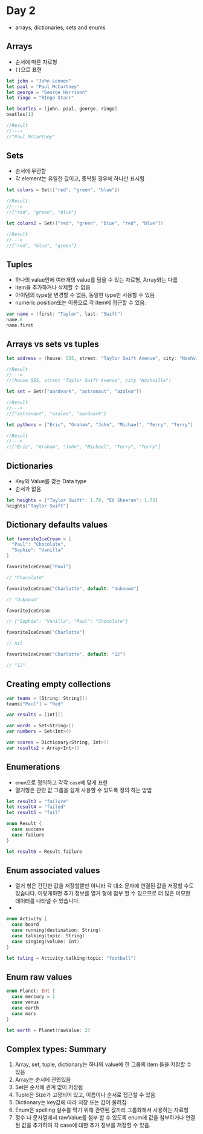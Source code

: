 # Day 2

* arrays, dictionaries, sets and enums

## Arrays

* 순서에 따른 자료형
* `[]`으로 표현

```Swift
let john = "John Lennon"
let paul = "Paul McCartney"
let george = "George Harrison"
let ringo = "RIngo Starr"

let beatles = [john, paul, george, ringo]
beatles[1]

//Result
//--->
//"Paul McCartney"
```

## Sets

* 순서에 무관함
* 각 element는 유일한 값이고, 중복될 경우에 하나만 표시됨

```Swift
let colors = Set(["red", "green", "blue"])

//Result
//--->
//{"red", "green", "blue"}

let colors2 = Set(["red", "green", "blue", "red", "blue"])

//Result
//--->
//{"red", "blue", "green"}
```


## Tuples

* 하나의 value안에 여러개의 value를 담을 수 있는 자료형, Array와는 다름
* item을 추가하거나 삭제할 수 없음
* 아이템의 type을 변경할 수 없음, 동일한 type만 사용할 수 있음
* numeric position또는 이름으로 각 item에 접근할 수 있음.

```Swift
var name = (first: "Taylor", last: "Swift")
name.0
name.first
```


## Arrays vs sets vs tuples


```Swift
let address = (house: 555, street: "Taylor Swift Avenue", city: "Nashville")

//Result
//--->
//(house 555, street "Taylor Swift Avenue", city "Nashville")

let set = Set(["aardvark", "astronaut", "azalea"])

//Result
//--->
//{"astronaut", "azalea", "aardvark"}

let pythons = ["Eric", "Graham", "John", "Michael", "Terry", "Terry"]

//Result
//--->
//["Eric", "Graham", "John", "Michael", "Terry", "Terry"]

```


## Dictionaries

* Key와 Value를 갖는 Data type
* 순서가 없음


```Swift
let heights = ["Taylor Swift": 1.78, "Ed Sheeran": 1.73]
heights["Taylor Swift"]

```


## Dictionary defaults values


```Swift
let favoriteIceCream = [
  "Paul": "Chocolate",
  "Sophie": "Vanilla"
]

favoriteIceCream["Paul"]

// "Chocolate"

favoriteIceCream["Charlotte", default: "Unknown"]

// "Unknown"

favoriteIceCream

// ["Sophie": "Vanilla", "Paul": "Chocolate"]

favoriteIceCream["Charlotte"]

// nil

favoriteIceCream["Charlotte", default: "12"]

// "12"
```


## Creating empty collections

```Swift
var teams = [String: String]()
teams["Paul"] = "Red"

var results = [Int]()

var words = Set<String>()
var numbers = Set<Int>()

var scores = Dictionary<String, Int>()
var results2 = Array<Int>()
```


## Enumerations

* `enum`으로 정의하고 각각 `case`에 맞게 표현
* 열거형은 관련 값 그룹을 쉽게 사용할 수 있도록 정의 하는 방법

```Swift
let result3 = "failure"
let result4 = "failed"
let result5 = "fail"

enum Result {
  case success
  case failure
}

let result6 = Result.failure

```

## Enum associated values

* 열거 형은 간단한 값을 저장할뿐만 아니라 각 대소 문자에 연결된 값을 저장할 수도 있습니다. 이렇게하면 추가 정보를 열거 형에 첨부 할 수 있으므로 더 많은 미묘한 데이터를 나타낼 수 있습니다.
* 

```Swift
enum Activity {
  case board
  case running(destination: String)
  case talking(topic: String)
  case singing(volume: Int)
}

let taling = Activity.talking(topic: "football")
```


## Enum raw values

```Swift
enum Planet: Int {
  case mercury = 1
  case venus
  case earth
  case mars
}

let earth = Planet(rawValue: 2)
```


## Complex types: Summary

1. Array, set, tuple, dictionary는 하나의 value에 한 그룹의 item 들을 저장할 수 있음
2. Array는 순서에 관련있음
3. Set은 순서에 관계 없이 저장됨
4. Tuple은 Size가 고정되어 있고, 이름이나 순서로 접근할 수 있음
5. Dictionary는 key값에 따라 저장 또는 값이 불려짐
6. Enum은 spelling 실수를 막기 위해 관련된 값끼리 그룹화해서 사용하는 자료형
7. 정수 나 문자열에서 rawValue를 첨부 할 수 있도록 enum에 값을 첨부하거나 연결된 값을 추가하여 각 case에 대한 추가 정보를 저장할 수 있음.
